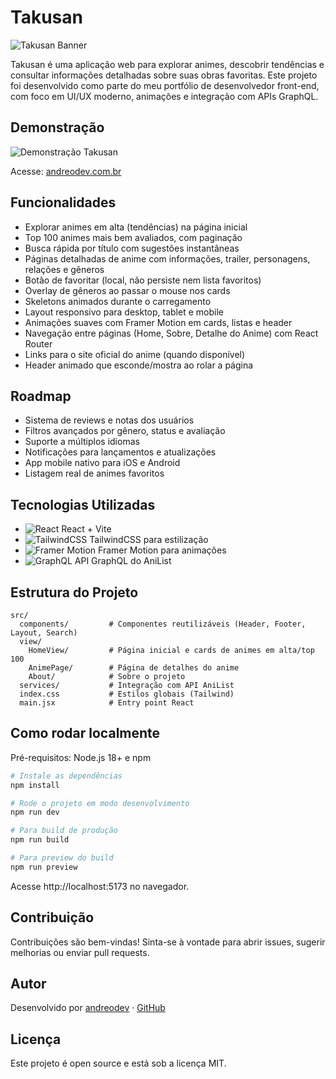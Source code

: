 # Takusan

![Takusan Banner](https://i.pinimg.com/736x/3a/be/23/3abe232aa95b2bed06f5872123da746f.jpg)

Takusan é uma aplicação web para explorar animes, descobrir tendências e consultar informações detalhadas sobre suas obras favoritas. Este projeto foi desenvolvido como parte do meu portfólio de desenvolvedor front-end, com foco em UI/UX moderno, animações e integração com APIs GraphQL.

## Demonstração

![Demonstração Takusan](https://i.imgur.com/X4Ii4Zs.gif)

Acesse: [andreodev.com.br](https://andreodev.com.br)

## Funcionalidades

- Explorar animes em alta (tendências) na página inicial
- Top 100 animes mais bem avaliados, com paginação
- Busca rápida por título com sugestões instantâneas
- Páginas detalhadas de anime com informações, trailer, personagens, relações e gêneros
- Botão de favoritar (local, não persiste nem lista favoritos)
- Overlay de gêneros ao passar o mouse nos cards
- Skeletons animados durante o carregamento
- Layout responsivo para desktop, tablet e mobile
- Animações suaves com Framer Motion em cards, listas e header
- Navegação entre páginas (Home, Sobre, Detalhe do Anime) com React Router
- Links para o site oficial do anime (quando disponível)
- Header animado que esconde/mostra ao rolar a página

## Roadmap

- Sistema de reviews e notas dos usuários
- Filtros avançados por gênero, status e avaliação
- Suporte a múltiplos idiomas
- Notificações para lançamentos e atualizações
- App mobile nativo para iOS e Android
- Listagem real de animes favoritos

## Tecnologias Utilizadas

- ![React](https://www.svgrepo.com/show/493719/react-javascript-js-framework-facebook.svg) React + Vite
- ![TailwindCSS](https://www.svgrepo.com/show/374118/tailwind.svg) TailwindCSS para estilização
- ![Framer Motion](https://cdn.worldvectorlogo.com/logos/framer-motion.svg) Framer Motion para animações
- ![GraphQL](https://icon.icepanel.io/Technology/svg/GraphQL.svg) API GraphQL do AniList

## Estrutura do Projeto

```
src/
  components/         # Componentes reutilizáveis (Header, Footer, Layout, Search)
  view/
    HomeView/         # Página inicial e cards de animes em alta/top 100
    AnimePage/        # Página de detalhes do anime
    About/            # Sobre o projeto
  services/           # Integração com API AniList
  index.css           # Estilos globais (Tailwind)
  main.jsx            # Entry point React
```

## Como rodar localmente

Pré-requisitos: Node.js 18+ e npm

```bash
# Instale as dependências
npm install

# Rode o projeto em modo desenvolvimento
npm run dev

# Para build de produção
npm run build

# Para preview do build
npm run preview
```

Acesse http://localhost:5173 no navegador.

## Contribuição

Contribuições são bem-vindas! Sinta-se à vontade para abrir issues, sugerir melhorias ou enviar pull requests.

## Autor

Desenvolvido por [andreodev](https://andreodev.com.br) · [GitHub](https://github.com/andreodev)

## Licença

Este projeto é open source e está sob a licença MIT.
